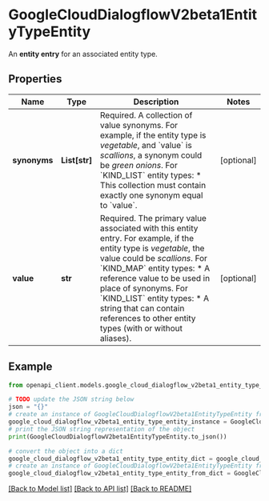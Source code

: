 # GoogleCloudDialogflowV2beta1EntityTypeEntity

An **entity entry** for an associated entity type.

## Properties

Name | Type | Description | Notes
------------ | ------------- | ------------- | -------------
**synonyms** | **List[str]** | Required. A collection of value synonyms. For example, if the entity type is *vegetable*, and &#x60;value&#x60; is *scallions*, a synonym could be *green onions*. For &#x60;KIND_LIST&#x60; entity types: * This collection must contain exactly one synonym equal to &#x60;value&#x60;. | [optional] 
**value** | **str** | Required. The primary value associated with this entity entry. For example, if the entity type is *vegetable*, the value could be *scallions*. For &#x60;KIND_MAP&#x60; entity types: * A reference value to be used in place of synonyms. For &#x60;KIND_LIST&#x60; entity types: * A string that can contain references to other entity types (with or without aliases). | [optional] 

## Example

```python
from openapi_client.models.google_cloud_dialogflow_v2beta1_entity_type_entity import GoogleCloudDialogflowV2beta1EntityTypeEntity

# TODO update the JSON string below
json = "{}"
# create an instance of GoogleCloudDialogflowV2beta1EntityTypeEntity from a JSON string
google_cloud_dialogflow_v2beta1_entity_type_entity_instance = GoogleCloudDialogflowV2beta1EntityTypeEntity.from_json(json)
# print the JSON string representation of the object
print(GoogleCloudDialogflowV2beta1EntityTypeEntity.to_json())

# convert the object into a dict
google_cloud_dialogflow_v2beta1_entity_type_entity_dict = google_cloud_dialogflow_v2beta1_entity_type_entity_instance.to_dict()
# create an instance of GoogleCloudDialogflowV2beta1EntityTypeEntity from a dict
google_cloud_dialogflow_v2beta1_entity_type_entity_from_dict = GoogleCloudDialogflowV2beta1EntityTypeEntity.from_dict(google_cloud_dialogflow_v2beta1_entity_type_entity_dict)
```
[[Back to Model list]](../README.md#documentation-for-models) [[Back to API list]](../README.md#documentation-for-api-endpoints) [[Back to README]](../README.md)


